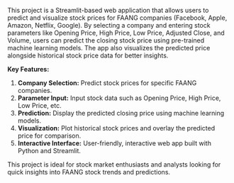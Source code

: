 
This project is a Streamlit-based web application that allows users to predict and visualize stock prices for FAANG companies (Facebook, Apple, Amazon, Netflix, Google). By selecting a company and entering stock parameters like Opening Price, High Price, Low Price, Adjusted Close, and Volume, users can predict the closing stock price using pre-trained machine learning models. The app also visualizes the predicted price alongside historical stock price data for better insights.  

**Key Features:**  
1. **Company Selection:** Predict stock prices for specific FAANG companies.  
2. **Parameter Input:** Input stock data such as Opening Price, High Price, Low Price, etc.  
3. **Prediction:** Display the predicted closing price using machine learning models.  
4. **Visualization:** Plot historical stock prices and overlay the predicted price for comparison.  
5. **Interactive Interface:** User-friendly, interactive web app built with Python and Streamlit.  

This project is ideal for stock market enthusiasts and analysts looking for quick insights into FAANG stock trends and predictions.
